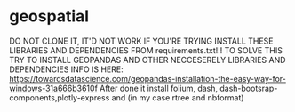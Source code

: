 # geospatial
DO NOT CLONE IT, IT'D NOT WORK IF YOU'RE TRYING INSTALL THESE LIBRARIES AND DEPENDENCIES FROM  requirements.txt!!! 
TO SOLVE THIS TRY TO INSTALL GEOPANDAS AND OTHER NECCESERELY LIBRARIES AND DEPENDENCIES
INFO IS HERE: https://towardsdatascience.com/geopandas-installation-the-easy-way-for-windows-31a666b3610f
After done it install folium, dash, dash-bootsrap-components,plotly-express and (in my case rtree and nbformat)
